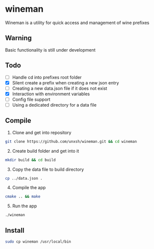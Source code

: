 # wineman

Wineman is a utility for quick access and management of wine prefixes

## Warning
Basic functionality is still under development

## Todo
- [ ] Handle cd into prefixes root folder
- [X] Silent create a prefix when creating a new json entry
- [ ] Creating a new data.json file if it does not exist
- [X] Interaction with environment variables
- [ ] Config file support
- [ ] Using a dedicated directory for a data file

## Compile
1. Clone and get into repository
```bash
git clone https://github.com/unxsh/wineman.git && cd wineman
```

2. Create build folder and get into it
```bash
mkdir build && cd build
```

3. Copy the data file to build directory
```bash
cp ../data.json .
```

4. Compile the app
```bash
cmake .. && make
```

5. Run the app
```bash
./wineman
```

## Install
```bash
sudo cp wineman /usr/local/bin
```
